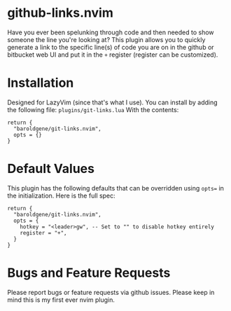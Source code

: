 # github-links.nvim
Have you ever been spelunking through code and then needed to show someone the line you're looking at?  This plugin allows you to quickly generate a link to the specific line(s) of code you are on in the github or bitbucket web UI and put it in the `+` register (register can be customized).

# Installation

Designed for LazyVim (since that's what I use).  You can install by adding the following file:
`plugins/git-links.lua` 
With the contents:

```
return {
  "baroldgene/git-links.nvim",
  opts = {}
}
```


# Default Values
This plugin has the following defaults that can be overridden using `opts=` in the initialization.  Here is the full spec:
```
return {
  "baroldgene/git-links.nvim",
  opts = {
    hotkey = "<leader>gw", -- Set to "" to disable hotkey entirely
    register = "+",
  }
}
```

# Bugs and Feature Requests
Please report bugs or feature requests via github issues.  Please keep in mind this is my first ever nvim plugin.
